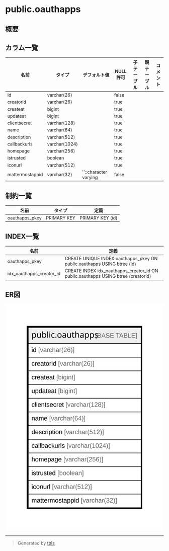 # public.oauthapps

## 概要

## カラム一覧

| 名前              | タイプ           | デフォルト値                | NULL許可   | 子テーブル      | 親テーブル      | コメント     |
| --------------- | ------------- | --------------------- | -------- | ---------- | ---------- | -------- |
| id              | varchar(26)   |                       | false    |            |            |          |
| creatorid       | varchar(26)   |                       | true     |            |            |          |
| createat        | bigint        |                       | true     |            |            |          |
| updateat        | bigint        |                       | true     |            |            |          |
| clientsecret    | varchar(128)  |                       | true     |            |            |          |
| name            | varchar(64)   |                       | true     |            |            |          |
| description     | varchar(512)  |                       | true     |            |            |          |
| callbackurls    | varchar(1024) |                       | true     |            |            |          |
| homepage        | varchar(256)  |                       | true     |            |            |          |
| istrusted       | boolean       |                       | true     |            |            |          |
| iconurl         | varchar(512)  |                       | true     |            |            |          |
| mattermostappid | varchar(32)   | ''::character varying | false    |            |            |          |

## 制約一覧

| 名前             | タイプ         | 定義               |
| -------------- | ----------- | ---------------- |
| oauthapps_pkey | PRIMARY KEY | PRIMARY KEY (id) |

## INDEX一覧

| 名前                       | 定義                                                                                |
| ------------------------ | --------------------------------------------------------------------------------- |
| oauthapps_pkey           | CREATE UNIQUE INDEX oauthapps_pkey ON public.oauthapps USING btree (id)           |
| idx_oauthapps_creator_id | CREATE INDEX idx_oauthapps_creator_id ON public.oauthapps USING btree (creatorid) |

## ER図

![er](public.oauthapps.svg)

---

> Generated by [tbls](https://github.com/k1LoW/tbls)
